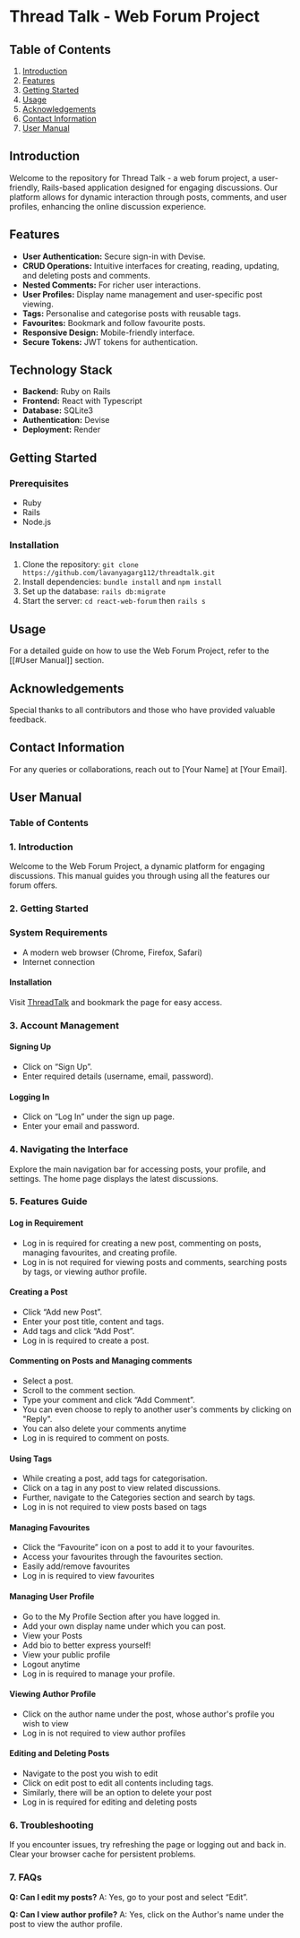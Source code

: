 
# Thread Talk - Web Forum Project

## Table of Contents
1. [Introduction](#introduction)
2. [Features](#features)
3. [Getting Started](#getting-started)
4. [Usage](#usage)
5. [Acknowledgements](#acknowledgements)
6. [Contact Information](#contact-information)
7. [User Manual](#user-manual)

## Introduction

Welcome to the repository for Thread Talk - a web forum project, a user-friendly, Rails-based application designed for engaging discussions. Our platform allows for dynamic interaction through posts, comments, and user profiles, enhancing the online discussion experience.

## Features

- **User Authentication:** Secure sign-in with Devise.
- **CRUD Operations:** Intuitive interfaces for creating, reading, updating, and deleting posts and comments.
- **Nested Comments:** For richer user interactions.
- **User Profiles:** Display name management and user-specific post viewing.
- **Tags:** Personalise and categorise posts with reusable tags.
- **Favourites:** Bookmark and follow favourite posts.
- **Responsive Design:** Mobile-friendly interface.
- **Secure Tokens:** JWT tokens for authentication.

## Technology Stack

- **Backend:** Ruby on Rails
- **Frontend:** React with Typescript
- **Database:** SQLite3
- **Authentication:** Devise
- **Deployment:** Render

## Getting Started

### Prerequisites

- Ruby
- Rails
- Node.js

### Installation

1. Clone the repository: `git clone https://github.com/lavanyagarg112/threadtalk.git`
2. Install dependencies: `bundle install` and `npm install`
3. Set up the database: `rails db:migrate`
4. Start the server:  `cd react-web-forum`  then `rails s`

## Usage

For a detailed guide on how to use the Web Forum Project, refer to the [[#User Manual]] section.

## Acknowledgements

Special thanks to all contributors and those who have provided valuable feedback.

## Contact Information

For any queries or collaborations, reach out to [Your Name] at [Your Email].

## User Manual

### Table of Contents


### 1. Introduction
Welcome to the Web Forum Project, a dynamic platform for engaging discussions. This manual guides you through using all the features our forum offers.

### 2. Getting Started
### System Requirements
- A modern web browser (Chrome, Firefox, Safari)
- Internet connection

#### Installation
Visit [ThreadTalk](https://threadtalk-t5y1.onrender.com/) and bookmark the page for easy access.

### 3. Account Management
#### Signing Up
- Click on “Sign Up”.
- Enter required details (username, email, password).

#### Logging In
- Click on “Log In” under the sign up page.
- Enter your email and password.

### 4. Navigating the Interface
Explore the main navigation bar for accessing posts, your profile, and settings. The home page displays the latest discussions.

### 5. Features Guide

#### Log in Requirement
- Log in is required for creating a new post, commenting on posts, managing favourites, and creating profile.
- Log in is not required for viewing posts and comments, searching posts by tags, or viewing author profile.

#### Creating a Post
- Click “Add new Post”.
- Enter your post title, content and tags.
- Add tags and click “Add Post”.
- Log in is required to create a post.

#### Commenting on Posts and Managing comments
- Select a post.
- Scroll to the comment section.
- Type your comment and click “Add Comment”.
- You can even choose to reply to another user's comments by clicking on "Reply".
- You can also delete your comments anytime
- Log in is required to comment on posts.

#### Using Tags
- While creating a post, add tags for categorisation.
- Click on a tag in any post to view related discussions.
- Further, navigate to the Categories section and search by tags.
- Log in is not required to view posts based on tags

#### Managing Favourites
- Click the “Favourite” icon on a post to add it to your favourites.
- Access your favourites through the favourites section.
- Easily add/remove favourites
- Log in is required to view favourites

#### Managing User Profile
- Go to the My Profile Section after you have logged in.
- Add your own display name under which you can post.
- View your Posts
- Add bio to better express yourself!
- View your public profile
- Logout anytime
- Log in is required to manage your profile.

#### Viewing Author Profile
- Click on the author name under the post, whose author's profile you wish to view
- Log in is not required to view author profiles

#### Editing and Deleting Posts
- Navigate to the post you wish to edit
- Click on edit post to edit all contents including tags.
- Similarly, there will be an option to delete your post
- Log in is required for editing and deleting posts


### 6. Troubleshooting
If you encounter issues, try refreshing the page or logging out and back in. Clear your browser cache for persistent problems.

### 7. FAQs
**Q: Can I edit my posts?**
A: Yes, go to your post and select “Edit”.

**Q: Can I view author profile?**
A: Yes, click on the Author's name under the post to view the author profile.

